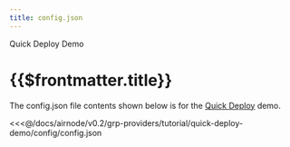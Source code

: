 ```yaml
---
title: config.json
---
```


<TitleSpan>Quick Deploy Demo</TitleSpan>

# {{$frontmatter.title}}

The config.json file contents shown below is for the [Quick Deploy](./) demo.

<<<@/docs/airnode/v0.2/grp-providers/tutorial/quick-deploy-demo/config/config.json
